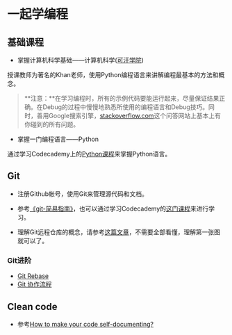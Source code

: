 # 一起学编程

## 基础课程
- 掌握计算机科学基础——计算机科学([可汗学院](http://open.163.com/special/Khan/computer.html))

授课教师为著名的Khan老师，使用Python编程语言来讲解编程最基本的方法和概念。

> **注意：**在学习编程时，所有的示例代码要能运行起来，尽量保证结果正确。在Debug的过程中慢慢地熟悉所使用的编程语言和Debug技巧。同时，善用Google搜索引擎，[stackoverflow.com](stackoverflow.com)这个问答网站上基本上有你碰到的所有问题。

- 掌握一门编程语言——Python

通过学习Codecademy上的[Python课程](https://www.codecademy.com/learn/python)来掌握Python语言。

## Git
- 注册Github帐号，使用Git来管理源代码和文档。

- 参考[《git-简易指南》](http://www.bootcss.com/p/git-guide)，也可以通过学习Codecademy的[这门课程](https://www.codecademy.com/learn/learn-git)来进行学习。

- 理解Git远程仓库的概念，请参考[这篇文章](http://www.ruanyifeng.com/blog/2014/06/git_remote.html)，不需要全部看懂，理解第一张图就可以了。

### Git进阶
- [Git Rebase](https://git-scm.com/book/zh/v1/Git-%E5%88%86%E6%94%AF-%E5%88%86%E6%94%AF%E7%9A%84%E8%A1%8D%E5%90%88)
- [Git 协作流程](http://www.ruanyifeng.com/blog/2015/12/git-workflow.html)

## Clean code
- 参考[How to make your code self-documenting?](http://codeutopia.net/blog/2014/12/01/how-to-make-your-code-self-documenting/)
